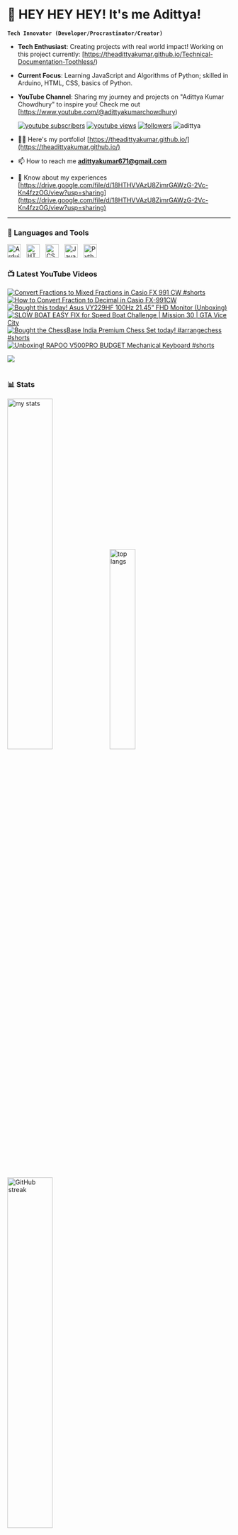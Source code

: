 # 👑 HEY HEY HEY! It's me Adittya!

**`Tech Innovator (Developer/Procrastinator/Creator)`**

- **Tech Enthusiast**: Creating projects with real world impact! Working on this project currently: [https://theadittyakumar.github.io/Technical-Documentation-Toothless/)
- **Current Focus**: Learning JavaScript and Algorithms of Python; skilled in Arduino, HTML, CSS, basics of Python.
- **YouTube Channel**: Sharing my journey and projects on "Adittya Kumar Chowdhury" to inspire you! Check me out [https://www.youtube.com/@adittyakumarchowdhury) 


   <p align="left">
      <a href="https://www.youtube.com/channel/UCu68HfYtlcXFI7kNhnSdspA?sub_confirmation=1">
         <img alt="youtube subscribers" title="Subscribe to my YouTube channel" src="https://custom-icon-badges.demolab.com/youtube/channel/subscribers/UCu68HfYtlcXFI7kNhnSdspA?color=%23E05D44&label=SUBSCRIBE&logo=video&logoColor=white&style=for-the-badge&labelColor=CE4630"/></a> 
      <a href="https://www.youtube.com/c/adittyakumarchowdhury">
         <img alt="youtube views" title="YouTube views" src="https://custom-icon-badges.demolab.com/youtube/channel/views/UCu68HfYtlcXFI7kNhnSdspA?color=%23E1AD0E&logo=eye&logoColor=white&style=for-the-badge&labelColor=C79600"/></a> 
      <a href="https://github.com/TheAdittyaKumar?tab=followers">
         <img alt="followers" title="Follow me on Github" src="https://custom-icon-badges.demolab.com/github/followers/TheAdittyaKumar?color=236ad3&labelColor=1155ba&style=for-the-badge&logo=person-add&label=Follow&logoColor=white"/></a>
      <img src="https://komarev.com/ghpvc/?username=TheAdittyaKumar&label=Profile%20views&color=0e75b6&style=flat" alt="adittya" />
   </p>

- 👨‍💻 Here's my portfolio! [https://theadittyakumar.github.io/](https://theadittyakumar.github.io/)

- 📫 How to reach me **adittyakumar671@gmail.com**

- 📄 Know about my experiences [https://drive.google.com/file/d/18HTHVVAzU8ZimrGAWzG-2Vc-Kn4fzzOG/view?usp=sharing](https://drive.google.com/file/d/18HTHVVAzU8ZimrGAWzG-2Vc-Kn4fzzOG/view?usp=sharing)

---

### 🧰 Languages and Tools

<img align="left" alt="Arduino" width="30px" style="padding-right:10px;" src="https://cdn.jsdelivr.net/gh/devicons/devicon@latest/icons/arduino/arduino-original.svg"/>
<img align="left" alt="HTML" width="30px" style="padding-right:10px;" src="https://cdn.jsdelivr.net/gh/devicons/devicon/icons/html5/html5-plain.svg" />
<img align="left" alt="CSS" width="30px" style="padding-right:10px;" src="https://cdn.jsdelivr.net/gh/devicons/devicon/icons/css3/css3-plain.svg" />
<img align="left" alt="JavaScript" width="30px" style="padding-right:10px;" src="https://cdn.jsdelivr.net/gh/devicons/devicon/icons/javascript/javascript-plain.svg" />
<img align="left" alt="Python" width="30px" style="padding-right:10px;" src="https://cdn.jsdelivr.net/gh/devicons/devicon/icons/python/python-plain.svg" />
<br />

#

### 📺 Latest YouTube Videos

<!-- BEGIN YOUTUBE-CARDS -->
[![Convert Fractions to Mixed Fractions in Casio FX 991 CW #shorts](https://ytcards.demolab.com/?id=lGSv09FVOQs&title=Convert+Fractions+to+Mixed+Fractions+in+Casio+FX+991+CW+%23shorts&lang=en&timestamp=1734867513&background_color=%230d1117&title_color=%23ffffff&stats_color=%23dedede&max_title_lines=1&width=250&border_radius=5 "Convert Fractions to Mixed Fractions in Casio FX 991 CW #shorts")](https://www.youtube.com/watch?v=lGSv09FVOQs)
[![How to Convert Fraction to Decimal in Casio FX-991CW](https://ytcards.demolab.com/?id=lEgicZj7y0o&title=How+to+Convert+Fraction+to+Decimal+in+Casio+FX-991CW&lang=en&timestamp=1734731357&background_color=%230d1117&title_color=%23ffffff&stats_color=%23dedede&max_title_lines=1&width=250&border_radius=5 "How to Convert Fraction to Decimal in Casio FX-991CW")](https://www.youtube.com/watch?v=lEgicZj7y0o)
[![Bought this today! Asus VY229HF 100Hz 21.45” FHD Monitor (Unboxing)](https://ytcards.demolab.com/?id=VcoraOsTF7Y&title=Bought+this+today%21+Asus+VY229HF+100Hz+21.45%E2%80%9D+FHD+Monitor+%28Unboxing%29&lang=en&timestamp=1730458237&background_color=%230d1117&title_color=%23ffffff&stats_color=%23dedede&max_title_lines=1&width=250&border_radius=5 "Bought this today! Asus VY229HF 100Hz 21.45” FHD Monitor (Unboxing)")](https://www.youtube.com/watch?v=VcoraOsTF7Y)
[![SLOW BOAT EASY FIX for Speed Boat Challenge | Mission 30 | GTA Vice City](https://ytcards.demolab.com/?id=j3GU_0G8yAU&title=SLOW+BOAT+EASY+FIX+for+Speed+Boat+Challenge+%7C+Mission+30+%7C+GTA+Vice+City&lang=en&timestamp=1717334715&background_color=%230d1117&title_color=%23ffffff&stats_color=%23dedede&max_title_lines=1&width=250&border_radius=5 "SLOW BOAT EASY FIX for Speed Boat Challenge | Mission 30 | GTA Vice City")](https://www.youtube.com/watch?v=j3GU_0G8yAU)
[![Bought the ChessBase India Premium Chess Set today! #arrangechess #shorts](https://ytcards.demolab.com/?id=KKIrupmodoc&title=Bought+the+ChessBase+India+Premium+Chess+Set+today%21+%23arrangechess+%23shorts&lang=en&timestamp=1716751704&background_color=%230d1117&title_color=%23ffffff&stats_color=%23dedede&max_title_lines=1&width=250&border_radius=5 "Bought the ChessBase India Premium Chess Set today! #arrangechess #shorts")](https://www.youtube.com/watch?v=KKIrupmodoc)
[![Unboxing! RAPOO V500PRO BUDGET Mechanical Keyboard #shorts](https://ytcards.demolab.com/?id=_DgRHZdY_ws&title=Unboxing%21+RAPOO+V500PRO+BUDGET+Mechanical+Keyboard+%23shorts&lang=en&timestamp=1715460290&background_color=%230d1117&title_color=%23ffffff&stats_color=%23dedede&max_title_lines=1&width=250&border_radius=5 "Unboxing! RAPOO V500PRO BUDGET Mechanical Keyboard #shorts")](https://www.youtube.com/watch?v=_DgRHZdY_ws)
<!-- END YOUTUBE-CARDS -->

[<img src="https://custom-icon-badges.demolab.com/badge/-Subscribe%20For%20More-red?style=for-the-badge&logo=video&logoColor=white"/>](https://www.youtube.com/channel/UCu68HfYtlcXFI7kNhnSdspA?sub_confirmation=1)

#

### 📊 Stats

<div align="left">
  <img alt="my stats" width="45%" src="https://github-readme-stats.vercel.app/api?username=TheAdittyaKumar&show_icons=true&hide_border=true&theme=vision-friendly-dark" />
  <img alt="top langs" width="34%" src="https://github-readme-stats.vercel.app/api/top-langs/?username=TheAdittyaKumar&layout=compact&hide_border=true&theme=vision-friendly-dark" />
  <img alt="GitHub streak" width="45%" src="https://github-readme-streak-stats.herokuapp.com/?user=TheAdittyaKumar&theme=vision-friendly-dark&hide_border=true" />

</div>



<!-- ![GitHub Streak](https://streak-stats.demolab.com?user=TheAdittyaKumar&theme=swift&border_radius=4.5) -->
#

